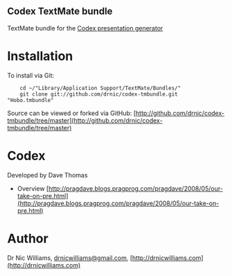 Codex TextMate bundle
--------------------

TextMate bundle for the [Codex presentation generator](http://github.com/pragdave/codex/tree/master)

Installation
============

To install via Git:

		cd ~/"Library/Application Support/TextMate/Bundles/"
		git clone git://github.com/drnic/codex-tmbundle.git "Hobo.tmbundle"

Source can be viewed or forked via GitHub: [http://github.com/drnic/codex-tmbundle/tree/master](http://github.com/drnic/codex-tmbundle/tree/master)

Codex
=====

Developed by Dave Thomas

* Overview [http://pragdave.blogs.pragprog.com/pragdave/2008/05/our-take-on-pre.html](http://pragdave.blogs.pragprog.com/pragdave/2008/05/our-take-on-pre.html)

Author
======

Dr Nic Williams, drnicwilliams@gmail.com, [http://drnicwilliams.com](http://drnicwilliams.com)